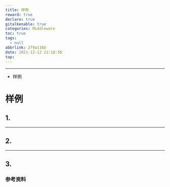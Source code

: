 ```yaml
---
title: 样例
reward: true
declare: true
gitalkenable: true
categories: Middleware
toc: true
tags:
  - null
abbrlink: 2f9a116b
date: 2021-12-12 22:18:36
top:
---
```

---

* 样例

<!-- more -->

# 样例

## 1. 







---

## 2. 





---

## 3. 





### 参考资料



